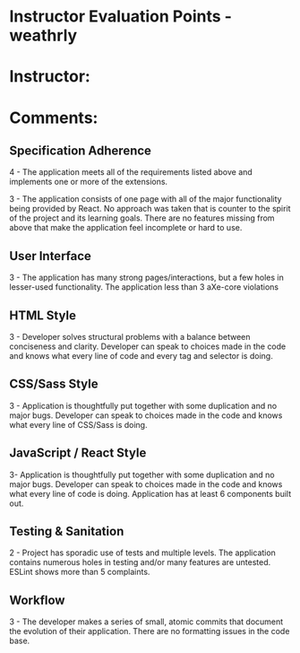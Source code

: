 # Instructor Evaluation Points - weathrly
# Instructor:
# Comments:

## Specification Adherence

4 - The application meets all of the requirements listed above and implements one or more of the extensions.

3 - The application consists of one page with all of the major functionality being provided by React. No approach was taken that is counter to the spirit of the project and its learning goals. There are no features missing from above that make the application feel incomplete or hard to use.


## User Interface

3 - The application has many strong pages/interactions, but a few holes in lesser-used functionality. The application less than 3 aXe-core violations



## HTML Style

3 - Developer solves structural problems with a balance between conciseness and clarity. Developer can speak to choices made in the code and knows what every line of code and every tag and selector is doing.


## CSS/Sass Style

3 - Application is thoughtfully put together with some duplication and no major bugs. Developer can speak to choices made in the code and knows what every line of CSS/Sass is doing.



## JavaScript / React Style


3- Application is thoughtfully put together with some duplication and no major bugs. Developer can speak to choices made in the code and knows what every line of code is doing. Application has at least 6 components built out.

## Testing & Sanitation

2 - Project has sporadic use of tests and multiple levels. The application contains numerous holes in testing and/or many features are untested. ESLint shows more than 5 complaints.


## Workflow


3 - The developer makes a series of small, atomic commits that document the evolution of their application. There are no formatting issues in the code base.
